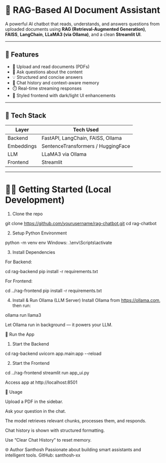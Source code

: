 # 🧠 RAG-Based AI Document Assistant

A powerful AI chatbot that reads, understands, and answers questions from uploaded documents using **RAG (Retrieval-Augmented Generation)**, **FAISS**, **LangChain**, **LLaMA3 (via Ollama)**, and a clean **Streamlit UI**.

---

## 🚀 Features

- 📄 Upload and read documents (PDFs)
- 🤖 Ask questions about the content
- 💡 Structured and concise answers
- 🔁 Chat history and context-aware memory
- ⏱️ Real-time streaming responses
- 🎨 Styled frontend with dark/light UI enhancements

---

## 🧰 Tech Stack

| Layer      | Tech Used                                |
|------------|------------------------------------------|
| Backend    | FastAPI, LangChain, FAISS, Ollama        |
| Embeddings | SentenceTransformers / HuggingFace       |
| LLM        | LLaMA3 via Ollama                        |
| Frontend   | Streamlit                                |

---


# 🧑‍💻 Getting Started (Local Development)


1. Clone the repo

git clone https://github.com/yourusername/rag-chatbot.git
cd rag-chatbot

2. Setup Python Environment

python -m venv env
Windows: .\env\Scripts\activate

3. Install Dependencies

For Backend:

cd rag-backend
pip install -r requirements.txt

For Frontend:

cd ../rag-frontend
pip install -r requirements.txt

4. Install & Run Ollama (LLM Server)
Install Ollama from https://ollama.com, then run:

ollama run llama3

Let Ollama run in background — it powers your LLM.

🚦 Run the App
1. Start the Backend

cd rag-backend
uvicorn app.main:app --reload

2. Start the Frontend

cd ../rag-frontend
streamlit run app_ui.py

Access app at http://localhost:8501


🧪 Usage

Upload a PDF in the sidebar.

Ask your question in the chat.

The model retrieves relevant chunks, processes them, and responds.

Chat history is shown with structured formatting.

Use “Clear Chat History” to reset memory.


🌐 Author
Santhosh
Passionate about building smart assistants and intelligent tools.
GitHub: santhosh-xx
